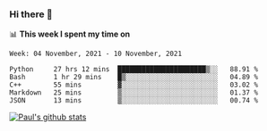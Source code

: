 ### Hi there 👋

📊 **This week I spent my time on**
<!--START_SECTION:waka-->
```text
Week: 04 November, 2021 - 10 November, 2021

Python     27 hrs 12 mins  ██████████████████████▒░░   88.91 % 
Bash       1 hr 29 mins    █▒░░░░░░░░░░░░░░░░░░░░░░░   04.89 % 
C++        55 mins         ▓░░░░░░░░░░░░░░░░░░░░░░░░   03.02 % 
Markdown   25 mins         ▒░░░░░░░░░░░░░░░░░░░░░░░░   01.37 % 
JSON       13 mins         ▒░░░░░░░░░░░░░░░░░░░░░░░░   00.74 % 
```
<!--END_SECTION:waka-->


[![Paul's github stats](https://github-readme-stats.vercel.app/api?username=mickeyouyou&theme=dracula&show_icons=true)](https://github.com/anuraghazra/github-readme-stats)
